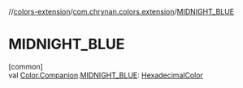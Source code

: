 //[colors-extension](../../index.md)/[com.chrynan.colors.extension](index.md)/[MIDNIGHT_BLUE](-m-i-d-n-i-g-h-t_-b-l-u-e.md)

# MIDNIGHT_BLUE

[common]\
val [Color.Companion](../../../colors-core/colors-core/com.chrynan.colors/-color/-companion/index.md).[MIDNIGHT_BLUE](-m-i-d-n-i-g-h-t_-b-l-u-e.md): [HexadecimalColor](../../../colors-core/colors-core/com.chrynan.colors/-hexadecimal-color/index.md)
